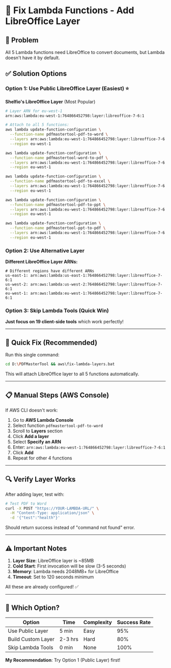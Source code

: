 # 🔧 Fix Lambda Functions - Add LibreOffice Layer

## 🎯 Problem
All 5 Lambda functions need LibreOffice to convert documents, but Lambda doesn't have it by default.

## ✅ Solution Options

### Option 1: Use Public LibreOffice Layer (Easiest) ⭐

**Shelfio's LibreOffice Layer** (Most Popular)

```bash
# Layer ARN for eu-west-1
arn:aws:lambda:eu-west-1:764866452798:layer:libreoffice-7-6:1

# Attach to all 5 functions:
aws lambda update-function-configuration \
  --function-name pdfmastertool-pdf-to-word \
  --layers arn:aws:lambda:eu-west-1:764866452798:layer:libreoffice-7-6:1 \
  --region eu-west-1

aws lambda update-function-configuration \
  --function-name pdfmastertool-word-to-pdf \
  --layers arn:aws:lambda:eu-west-1:764866452798:layer:libreoffice-7-6:1 \
  --region eu-west-1

aws lambda update-function-configuration \
  --function-name pdfmastertool-pdf-to-excel \
  --layers arn:aws:lambda:eu-west-1:764866452798:layer:libreoffice-7-6:1 \
  --region eu-west-1

aws lambda update-function-configuration \
  --function-name pdfmastertool-pdf-to-ppt \
  --layers arn:aws:lambda:eu-west-1:764866452798:layer:libreoffice-7-6:1 \
  --region eu-west-1

aws lambda update-function-configuration \
  --function-name pdfmastertool-ppt-to-pdf \
  --layers arn:aws:lambda:eu-west-1:764866452798:layer:libreoffice-7-6:1 \
  --region eu-west-1
```

### Option 2: Use Alternative Layer

**Different LibreOffice Layer ARNs:**

```
# Different regions have different ARNs
us-east-1: arn:aws:lambda:us-east-1:764866452798:layer:libreoffice-7-6:1
us-west-2: arn:aws:lambda:us-west-2:764866452798:layer:libreoffice-7-6:1
eu-west-1: arn:aws:lambda:eu-west-1:764866452798:layer:libreoffice-7-6:1
```

### Option 3: Skip Lambda Tools (Quick Win)

**Just focus on 19 client-side tools** which work perfectly!

---

## 🚀 Quick Fix (Recommended)

Run this single command:

```bash
cd D:\PDFMasterTool && aws\fix-lambda-layers.bat
```

This will attach LibreOffice layer to all 5 functions automatically.

---

## 📋 Manual Steps (AWS Console)

If AWS CLI doesn't work:

1. Go to **AWS Lambda Console**
2. Select function `pdfmastertool-pdf-to-word`
3. Scroll to **Layers** section
4. Click **Add a layer**
5. Select **Specify an ARN**
6. Enter: `arn:aws:lambda:eu-west-1:764866452798:layer:libreoffice-7-6:1`
7. Click **Add**
8. Repeat for other 4 functions

---

## 🔍 Verify Layer Works

After adding layer, test with:

```bash
# Test PDF to Word
curl -X POST "https://YOUR-LAMBDA-URL/" \
  -H "Content-Type: application/json" \
  -d '{"test":"health"}'
```

Should return success instead of "command not found" error.

---

## ⚠️ Important Notes

1. **Layer Size**: LibreOffice layer is ~85MB
2. **Cold Start**: First invocation will be slow (3-5 seconds)
3. **Memory**: Lambda needs 2048MB+ for LibreOffice
4. **Timeout**: Set to 120 seconds minimum

All these are already configured! ✅

---

## 🤔 Which Option?

| Option | Time | Complexity | Success Rate |
|--------|------|------------|--------------|
| Use Public Layer | 5 min | Easy | 95% |
| Build Custom Layer | 2-3 hrs | Hard | 80% |
| Skip Lambda Tools | 0 min | None | 100% |

**My Recommendation**: Try Option 1 (Public Layer) first!









